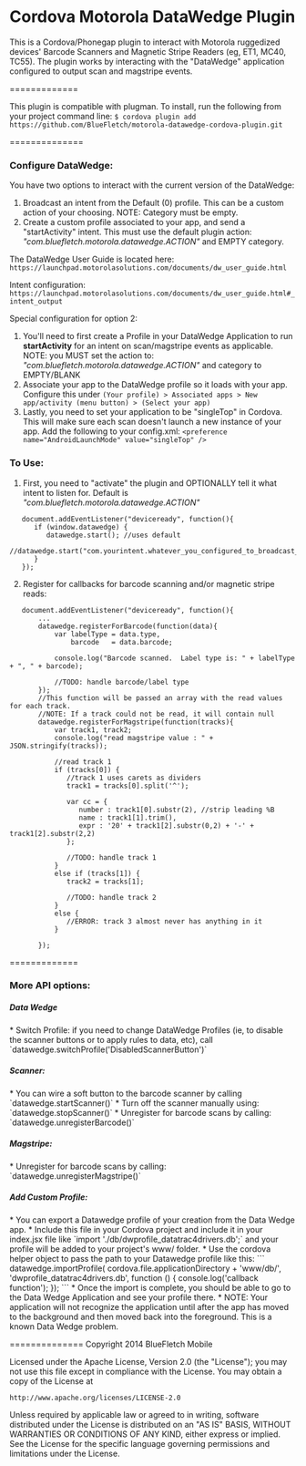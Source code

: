 Cordova Motorola DataWedge Plugin
============

This is a Cordova/Phonegap plugin to interact with Motorola ruggedized devices' Barcode Scanners and Magnetic Stripe Readers (eg, ET1, MC40, TC55).  The plugin works by interacting with the "DataWedge" application configured to output scan and magstripe events.

=============

This plugin is compatible with plugman.  To install, run the following from your project command line: 
```$ cordova plugin add https://github.com/BlueFletch/motorola-datawedge-cordova-plugin.git```


==============

<h3>Configure DataWedge:</h3>
You have two options to interact with the current version of the DataWedge:

1. Broadcast an intent from the Default (0) profile.  This can be a custom action of your choosing.  NOTE: Category must be empty.
2. Create a custom profile associated to your app, and send a "startActivity" intent.  This must use the default plugin action: _"com.bluefletch.motorola.datawedge.ACTION"_ and EMPTY category.

The DataWedge User Guide is located here: `https://launchpad.motorolasolutions.com/documents/dw_user_guide.html`

Intent configuration: `https://launchpad.motorolasolutions.com/documents/dw_user_guide.html#_intent_output`

Special configuration for option 2:

1. You'll need to first create a Profile in your DataWedge Application to run **startActivity** for an intent on scan/magstripe events as applicable.  NOTE: you MUST set the action to: _"com.bluefletch.motorola.datawedge.ACTION"_ and category to EMPTY/BLANK
2. Associate your app to the DataWedge profile so it loads with your app. Configure this under `(Your profile) > Associated apps > New app/activity (menu button) > (Select your app)`
3. Lastly, you need to set your application to be "singleTop" in Cordova.  This will make sure each scan doesn't launch a new instance of your app. Add the following to your config.xml: 
```<preference name="AndroidLaunchMode" value="singleTop" />```




<h3>To Use:</h3>

1) First, you need to "activate" the plugin and OPTIONALLY tell it what intent to listen for.  Default is _"com.bluefletch.motorola.datawedge.ACTION"_
```
   document.addEventListener("deviceready", function(){ 
      if (window.datawedge) {
      	 datawedge.start(); //uses default
         //datawedge.start("com.yourintent.whatever_you_configured_to_broadcast_in_default_profile");
      }
   });
```

2) Register for callbacks for barcode scanning and/or magnetic stripe reads:
```
   document.addEventListener("deviceready", function(){ 
       ...
       datawedge.registerForBarcode(function(data){
           var labelType = data.type,
               barcode   = data.barcode;

           console.log("Barcode scanned.  Label type is: " + labelType + ", " + barcode);
           
           //TODO: handle barcode/label type
       });
       //This function will be passed an array with the read values for each track.  
       //NOTE: If a track could not be read, it will contain null
       datawedge.registerForMagstripe(function(tracks){
       	   var track1, track2;
           console.log("read magstripe value : " + JSON.stringify(tracks));

           //read track 1
           if (tracks[0]) {
              //track 1 uses carets as dividers
              track1 = tracks[0].split('^');
              
              var cc = {
                 number : track1[0].substr(2), //strip leading %B
                 name : track1[1].trim(),
                 expr : '20' + track1[2].substr(0,2) + '-' + track1[2].substr(2,2)
              };

              //TODO: handle track 1
           } 
           else if (tracks[1]) {
           	  track2 = tracks[1];
              
              //TODO: handle track 2
           } 
           else {
              //ERROR: track 3 almost never has anything in it
           }
		
       });
```


=============
<h3>More API options:</h3>

<h5>Data Wedge</h5>
* Switch Profile: if you need to change DataWedge Profiles (ie, to disable the scanner buttons or to apply rules to data, etc), call `datawedge.switchProfile('DisabledScannerButton')`

<h5>Scanner:</h5>
* You can wire a soft button to the barcode scanner by calling `datawedge.startScanner()`
* Turn off the scanner manually using: `datawedge.stopScanner()`
* Unregister for barcode scans by calling: `datawedge.unregisterBarcode()`

<h5>Magstripe:</h5>
* Unregister for barcode scans by calling: `datawedge.unregisterMagstripe()`

<h5>Add Custom Profile:</h5>
* You can export a Datawedge profile of your creation from the Data Wedge app. 
* Include this file in your Cordova project and include it in your index.jsx file 
like `import './db/dwprofile_datatrac4drivers.db';` and your profile will be added
 to your project's www/ folder.
* Use the cordova helper object to pass the path to your Datawedge profile like this:
```
datawedge.importProfile(
        cordova.file.applicationDirectory + 'www/db/',
        'dwprofile_datatrac4drivers.db',
        function () {
           console.log('callback function');
        });
```
* Once the import is complete, you should be able to go to the Data Wedge Application
and see your profile there.
* NOTE: Your application will not recognize the application until after the app has 
moved to the background and then moved back into the foreground. This is a known Data 
Wedge problem.


==============
Copyright 2014 BlueFletch Mobile

Licensed under the Apache License, Version 2.0 (the "License");
you may not use this file except in compliance with the License.
You may obtain a copy of the License at

    http://www.apache.org/licenses/LICENSE-2.0

Unless required by applicable law or agreed to in writing, software
distributed under the License is distributed on an "AS IS" BASIS,
WITHOUT WARRANTIES OR CONDITIONS OF ANY KIND, either express or implied.
See the License for the specific language governing permissions and
limitations under the License.

